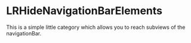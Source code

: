 LRHideNavigationBarElements
============

This is a simple little category which allows you to reach subviews of the navigationBar.
